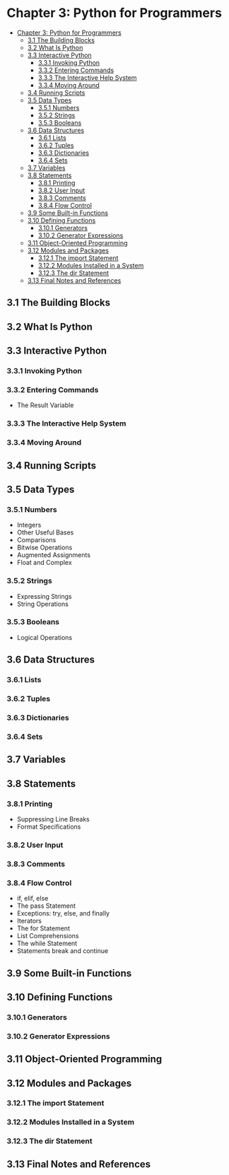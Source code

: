 
# Chapter 3: Python for Programmers
<!-- toc orderedList:0 depthFrom:1 depthTo:6 -->

* [Chapter 3: Python for Programmers](#chapter-3-python-for-programmers)
  * [3.1 The Building Blocks](#31-the-building-blocks)
  * [3.2 What Is Python](#32-what-is-python)
  * [3.3 Interactive Python](#33-interactive-python)
    * [3.3.1 Invoking Python](#331-invoking-python)
    * [3.3.2 Entering Commands](#332-entering-commands)
    * [3.3.3 The Interactive Help System](#333-the-interactive-help-system)
    * [3.3.4 Moving Around](#334-moving-around)
  * [3.4 Running Scripts](#34-running-scripts)
  * [3.5 Data Types](#35-data-types)
    * [3.5.1 Numbers](#351-numbers)
    * [3.5.2 Strings](#352-strings)
    * [3.5.3 Booleans](#353-booleans)
  * [3.6 Data Structures](#36-data-structures)
    * [3.6.1 Lists](#361-lists)
    * [3.6.2 Tuples](#362-tuples)
    * [3.6.3 Dictionaries](#363-dictionaries)
    * [3.6.4 Sets](#364-sets)
  * [3.7 Variables](#37-variables)
  * [3.8 Statements](#38-statements)
    * [3.8.1 Printing](#381-printing)
    * [3.8.2 User Input](#382-user-input)
    * [3.8.3 Comments](#383-comments)
    * [3.8.4 Flow Control](#384-flow-control)
  * [3.9 Some Built-in Functions](#39-some-built-in-functions)
  * [3.10 Defining Functions](#310-defining-functions)
    * [3.10.1 Generators](#3101-generators)
    * [3.10.2 Generator Expressions](#3102-generator-expressions)
  * [3.11 Object-Oriented Programming](#311-object-oriented-programming)
  * [3.12 Modules and Packages](#312-modules-and-packages)
    * [3.12.1 The import Statement](#3121-the-import-statement)
    * [3.12.2 Modules Installed in a System](#3122-modules-installed-in-a-system)
    * [3.12.3 The dir Statement](#3123-the-dir-statement)
  * [3.13 Final Notes and References](#313-final-notes-and-references)

<!-- tocstop -->


## 3.1 The Building Blocks
## 3.2 What Is Python
## 3.3 Interactive Python
### 3.3.1 Invoking Python
### 3.3.2 Entering Commands
* The Result Variable

### 3.3.3 The Interactive Help System
### 3.3.4 Moving Around
## 3.4 Running Scripts
## 3.5 Data Types
### 3.5.1 Numbers
* Integers
* Other Useful Bases
* Comparisons
* Bitwise Operations
* Augmented Assignments
* Float and Complex

### 3.5.2 Strings
* Expressing Strings
* String Operations

### 3.5.3 Booleans
* Logical Operations

## 3.6 Data Structures
### 3.6.1 Lists
### 3.6.2 Tuples
### 3.6.3 Dictionaries
### 3.6.4 Sets
## 3.7 Variables
## 3.8 Statements
### 3.8.1 Printing
* Suppressing Line Breaks
* Format Specifications

### 3.8.2 User Input
### 3.8.3 Comments
### 3.8.4 Flow Control
* if, elif, else
* The pass Statement
* Exceptions: try, else, and finally
* Iterators
* The for Statement
* List Comprehensions
* The while Statement
* Statements break and continue

## 3.9 Some Built-in Functions
## 3.10 Defining Functions
### 3.10.1 Generators
### 3.10.2 Generator Expressions
## 3.11 Object-Oriented Programming
## 3.12 Modules and Packages
### 3.12.1 The import Statement
### 3.12.2 Modules Installed in a System
### 3.12.3 The dir Statement
## 3.13 Final Notes and References


```python

```
